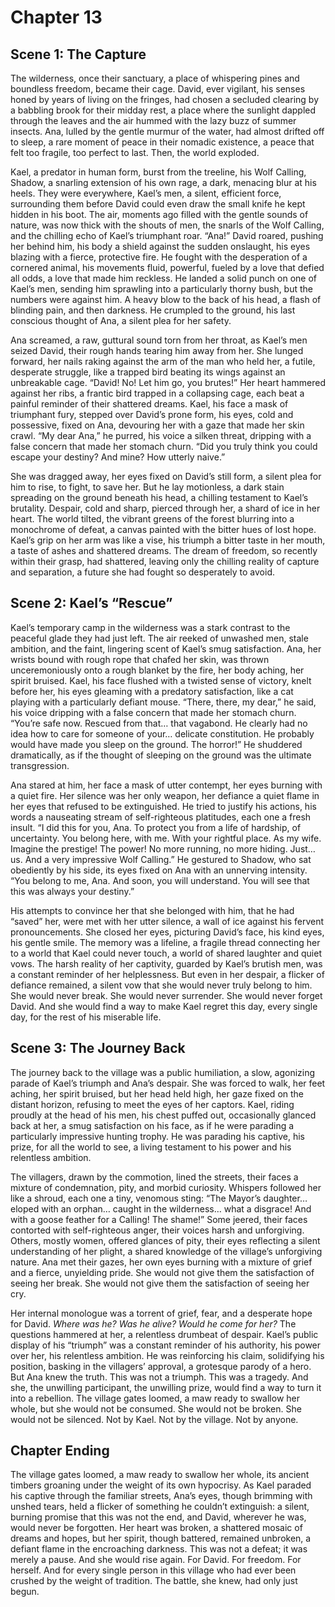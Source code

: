 # Chapter 13

## Scene 1: The Capture

The wilderness, once their sanctuary, a place of whispering pines and boundless freedom, became their cage. David, ever vigilant, his senses honed by years of living on the fringes, had chosen a secluded clearing by a babbling brook for their midday rest, a place where the sunlight dappled through the leaves and the air hummed with the lazy buzz of summer insects. Ana, lulled by the gentle murmur of the water, had almost drifted off to sleep, a rare moment of peace in their nomadic existence, a peace that felt too fragile, too perfect to last. Then, the world exploded.

Kael, a predator in human form, burst from the treeline, his Wolf Calling, Shadow, a snarling extension of his own rage, a dark, menacing blur at his heels. They were everywhere, Kael’s men, a silent, efficient force, surrounding them before David could even draw the small knife he kept hidden in his boot. The air, moments ago filled with the gentle sounds of nature, was now thick with the shouts of men, the snarls of the Wolf Calling, and the chilling echo of Kael’s triumphant roar. “Ana!” David roared, pushing her behind him, his body a shield against the sudden onslaught, his eyes blazing with a fierce, protective fire. He fought with the desperation of a cornered animal, his movements fluid, powerful, fueled by a love that defied all odds, a love that made him reckless. He landed a solid punch on one of Kael’s men, sending him sprawling into a particularly thorny bush, but the numbers were against him. A heavy blow to the back of his head, a flash of blinding pain, and then darkness. He crumpled to the ground, his last conscious thought of Ana, a silent plea for her safety.

Ana screamed, a raw, guttural sound torn from her throat, as Kael’s men seized David, their rough hands tearing him away from her. She lunged forward, her nails raking against the arm of the man who held her, a futile, desperate struggle, like a trapped bird beating its wings against an unbreakable cage. “David! No! Let him go, you brutes!” Her heart hammered against her ribs, a frantic bird trapped in a collapsing cage, each beat a painful reminder of their shattered dreams. Kael, his face a mask of triumphant fury, stepped over David’s prone form, his eyes, cold and possessive, fixed on Ana, devouring her with a gaze that made her skin crawl. “My dear Ana,” he purred, his voice a silken threat, dripping with a false concern that made her stomach churn. “Did you truly think you could escape your destiny? And mine? How utterly naive.”

She was dragged away, her eyes fixed on David’s still form, a silent plea for him to rise, to fight, to save her. But he lay motionless, a dark stain spreading on the ground beneath his head, a chilling testament to Kael’s brutality. Despair, cold and sharp, pierced through her, a shard of ice in her heart. The world tilted, the vibrant greens of the forest blurring into a monochrome of defeat, a canvas painted with the bitter hues of lost hope. Kael’s grip on her arm was like a vise, his triumph a bitter taste in her mouth, a taste of ashes and shattered dreams. The dream of freedom, so recently within their grasp, had shattered, leaving only the chilling reality of capture and separation, a future she had fought so desperately to avoid.

## Scene 2: Kael’s “Rescue”

Kael’s temporary camp in the wilderness was a stark contrast to the peaceful glade they had just left. The air reeked of unwashed men, stale ambition, and the faint, lingering scent of Kael’s smug satisfaction. Ana, her wrists bound with rough rope that chafed her skin, was thrown unceremoniously onto a rough blanket by the fire, her body aching, her spirit bruised. Kael, his face flushed with a twisted sense of victory, knelt before her, his eyes gleaming with a predatory satisfaction, like a cat playing with a particularly defiant mouse. “There, there, my dear,” he said, his voice dripping with a false concern that made her stomach churn. “You’re safe now. Rescued from that… that vagabond. He clearly had no idea how to care for someone of your… delicate constitution. He probably would have made you sleep on the ground. The horror!” He shuddered dramatically, as if the thought of sleeping on the ground was the ultimate transgression.

Ana stared at him, her face a mask of utter contempt, her eyes burning with a quiet fire. Her silence was her only weapon, her defiance a quiet flame in her eyes that refused to be extinguished. He tried to justify his actions, his words a nauseating stream of self-righteous platitudes, each one a fresh insult. “I did this for you, Ana. To protect you from a life of hardship, of uncertainty. You belong here, with me. With your rightful place. As my wife. Imagine the prestige! The power! No more running, no more hiding. Just… us. And a very impressive Wolf Calling.” He gestured to Shadow, who sat obediently by his side, its eyes fixed on Ana with an unnerving intensity. “You belong to me, Ana. And soon, you will understand. You will see that this was always your destiny.”

His attempts to convince her that she belonged with him, that he had “saved” her, were met with her utter silence, a wall of ice against his fervent pronouncements. She closed her eyes, picturing David’s face, his kind eyes, his gentle smile. The memory was a lifeline, a fragile thread connecting her to a world that Kael could never touch, a world of shared laughter and quiet vows. The harsh reality of her captivity, guarded by Kael’s brutish men, was a constant reminder of her helplessness. But even in her despair, a flicker of defiance remained, a silent vow that she would never truly belong to him. She would never break. She would never surrender. She would never forget David. And she would find a way to make Kael regret this day, every single day, for the rest of his miserable life.

## Scene 3: The Journey Back

The journey back to the village was a public humiliation, a slow, agonizing parade of Kael’s triumph and Ana’s despair. She was forced to walk, her feet aching, her spirit bruised, but her head held high, her gaze fixed on the distant horizon, refusing to meet the eyes of her captors. Kael, riding proudly at the head of his men, his chest puffed out, occasionally glanced back at her, a smug satisfaction on his face, as if he were parading a particularly impressive hunting trophy. He was parading his captive, his prize, for all the world to see, a living testament to his power and his relentless ambition.

The villagers, drawn by the commotion, lined the streets, their faces a mixture of condemnation, pity, and morbid curiosity. Whispers followed her like a shroud, each one a tiny, venomous sting: “The Mayor’s daughter… eloped with an orphan… caught in the wilderness… what a disgrace! And with a goose feather for a Calling! The shame!” Some jeered, their faces contorted with self-righteous anger, their voices harsh and unforgiving. Others, mostly women, offered glances of pity, their eyes reflecting a silent understanding of her plight, a shared knowledge of the village’s unforgiving nature. Ana met their gazes, her own eyes burning with a mixture of grief and a fierce, unyielding pride. She would not give them the satisfaction of seeing her break. She would not give them the satisfaction of seeing her cry.

Her internal monologue was a torrent of grief, fear, and a desperate hope for David. *Where was he? Was he alive? Would he come for her?* The questions hammered at her, a relentless drumbeat of despair. Kael’s public display of his “triumph” was a constant reminder of his authority, his power over her, his relentless ambition. He was reinforcing his claim, solidifying his position, basking in the villagers’ approval, a grotesque parody of a hero. But Ana knew the truth. This was not a triumph. This was a tragedy. And she, the unwilling participant, the unwilling prize, would find a way to turn it into a rebellion. The village gates loomed, a maw ready to swallow her whole, but she would not be consumed. She would not be broken. She would not be silenced. Not by Kael. Not by the village. Not by anyone.

## Chapter Ending

The village gates loomed, a maw ready to swallow her whole, its ancient timbers groaning under the weight of its own hypocrisy. As Kael paraded his captive through the familiar streets, Ana’s eyes, though brimming with unshed tears, held a flicker of something he couldn’t extinguish: a silent, burning promise that this was not the end, and David, wherever he was, would never be forgotten. Her heart was broken, a shattered mosaic of dreams and hopes, but her spirit, though battered, remained unbroken, a defiant flame in the encroaching darkness. This was not a defeat; it was merely a pause. And she would rise again. For David. For freedom. For herself. And for every single person in this village who had ever been crushed by the weight of tradition. The battle, she knew, had only just begun.